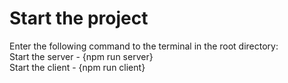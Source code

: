 # Start the project

Enter the following command to the terminal in the root directory:\
Start the server - {npm run server}\
Start the client - {npm run client}
